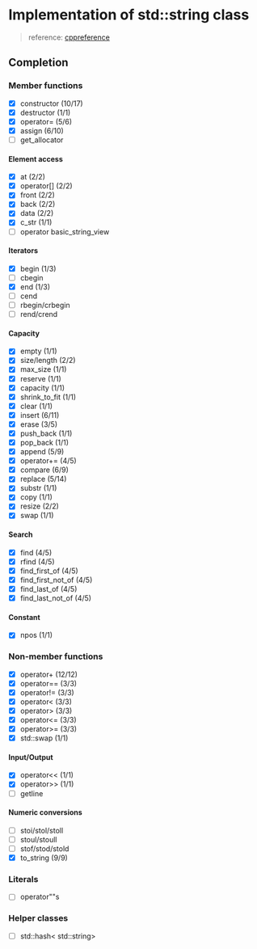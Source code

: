 # Implementation of std::string class

> reference: [cppreference](http://en.cppreference.com/w/cpp/string/basic_string)

## Completion

### Member functions
- [x] constructor (10/17)
- [x] destructor (1/1)
- [x] operator= (5/6)
- [x] assign (6/10)
- [ ] get_allocator

#### Element access
- [x] at (2/2)
- [x] operator[] (2/2)
- [x] front (2/2)
- [x] back (2/2)
- [x] data (2/2)
- [x] c_str (1/1)
- [ ] operator basic_string_view

#### Iterators
- [x] begin (1/3)
- [ ] cbegin
- [x] end (1/3)
- [ ] cend
- [ ] rbegin/crbegin
- [ ] rend/crend

#### Capacity
- [x] empty (1/1)
- [x] size/length (2/2)
- [x] max_size (1/1)
- [x] reserve (1/1)
- [x] capacity (1/1)
- [x] shrink_to_fit (1/1)
- [x] clear (1/1)
- [x] insert (6/11)
- [x] erase (3/5)
- [x] push_back (1/1)
- [x] pop_back (1/1)
- [x] append (5/9)
- [x] operator+= (4/5)
- [x] compare (6/9)
- [x] replace (5/14)
- [x] substr (1/1)
- [x] copy (1/1)
- [x] resize (2/2)
- [x] swap (1/1)

#### Search
- [x] find (4/5)
- [x] rfind (4/5)
- [x] find_first_of (4/5)
- [x] find_first_not_of (4/5)
- [x] find_last_of (4/5)
- [x] find_last_not_of (4/5)

#### Constant
- [x] npos (1/1)

### Non-member functions
- [x] operator+ (12/12)
- [x] operator== (3/3)
- [x] operator!= (3/3)
- [x] operator<  (3/3)
- [x] operator>  (3/3)
- [x] operator<= (3/3)
- [x] operator>= (3/3)
- [x] std::swap  (1/1)

#### Input/Output
- [x] operator<< (1/1)
- [x] operator>> (1/1)
- [ ] getline

#### Numeric conversions
- [ ] stoi/stol/stoll
- [ ] stoul/stoull
- [ ] stof/stod/stold
- [x] to_string (9/9)

### Literals
- [ ] operator""s

### Helper classes
- [ ] std::hash< std::string>